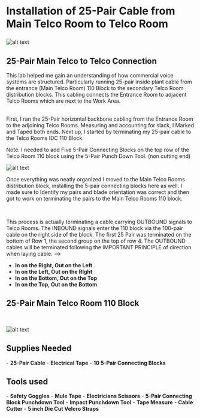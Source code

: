 <h1>Installation of 25-Pair Cable from Main Telco Room to Telco Room</h1>

 ###
![alt text](https://i.imgur.com/X14J17a.jpeg)
<h2>25-Pair Main Telco to Telco Connection</h2>
  This lab helped me gain an understanding of how commercial voice systems are structured. Particularly running 25-pair inside plant cable from the entrance (Main Telco Room) 110 Block to the secondary Telco Room distribution blocks. This cabling connects the Entrance Room to adjacent Telco Rooms which are next to the Work Area.
<br /> 
<br />
  
First, I ran the 25-Pair horizontal backbone cabling from the Entrance Room to the adjoining Telco Rooms. Measuring and accounting for slack, I Marked and Taped both ends.
Next up, I started by terminating my 25-pair cable to the Telco Rooms IDC 110 Block.

Note: I needed to add Five 5-Pair Connecting Blocks on the top row of the Telco Room 110 block using the 5-Pair Punch Down Tool. (non cutting end)

![alt text](https://i.imgur.com/qjjSmAc.jpeg)

Once everything was neatly organized I moved to the Main Telco Rooms distribution block, installing the 5-pair connecting blocks here as well. I made sure to Identify my pairs and blade orientation was correct and then got to work on terminating the pairs to the Main Telco Rooms 110 block.

<br />

This process is actually terminating a cable carrying OUTBOUND signals to Telco Rooms. The INBOUND signals enter the 110 block via the 100-pair cable on the right side of the block. The first 25 Pair was terminated on the bottom of Row 1, the second group on the top of row 4. The OUTBOUND cables will be terminated following the IMPORTANT PRINCIPLE of direction when laying cable. -->

- <b>In on the Right, Out on the Left</b>
- <b>In on the Left, Out on the RIght</b>
- <b>In on the Bottom, Out on the Top</b>
- <b>In on the Top, Out on the Bottom</b>

<h2>25-Pair Main Telco Room 110 Block</h2>
<br />

![alt text](https://i.imgur.com/ZjZ4vIS.jpeg)



<h2>Supplies Needed</h2>
- <b>25-Pair Cable</b> 
- <b>Electrical Tape</b>
- <b>10 5-Pair Connecting Blocks</b> 

<h2>Tools used</h2>
- <b>Safety Goggles</b> 
- <b>Mule Tape</b>
- <b>Electricians Scissors</b> 
- <b>5-Pair Connecting Block Punchdown Tool</b>
- <b>Impact Punchdown Tool</b> 
- <b>Tape Measure</b>
- <b>Cable  Cutter</b> 
- <b>5 inch Die Cut Velcro Straps</b>

<!--
 ```diff
- text in red
+ text in green
! text in orange
# text in gray
@@ text in purple (and bold)@@
```
--!>
